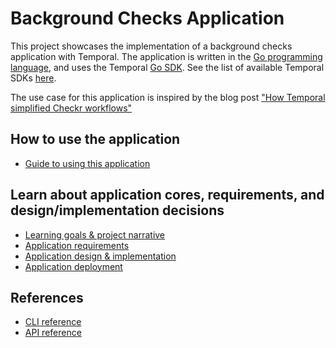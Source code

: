 # Background Checks Application

This project showcases the implementation of a background checks application with Temporal.
The application is written in the [Go programming language](https://go.dev/), and uses the 
Temporal [Go SDK](https://github.com/temporalio/sdk-go).
See the list of available Temporal SDKs [here](https://docs.temporal.io/). 

The use case for this application is inspired by the blog post 
["How Temporal simplified Checkr workflows"](https://docs.temporal.io/blog/how-temporal-simplified-checkr-workflows/)

## How to use the application

- [Guide to using this application](./docs/how-to-use.md)

## Learn about application cores, requirements, and design/implementation decisions

- [Learning goals & project narrative](./docs/project-narrative.md)
- [Application requirements](./docs/temporal-application-requirements.md)
- [Application design & implementation](./docs/temporal-design-and-implementation.md)
- [Application deployment](./docs/temporal-application-deployment.md)

## References

- [CLI reference](,/docs/cli-reference.md)
- [API reference](./docs/api-reference.md)

